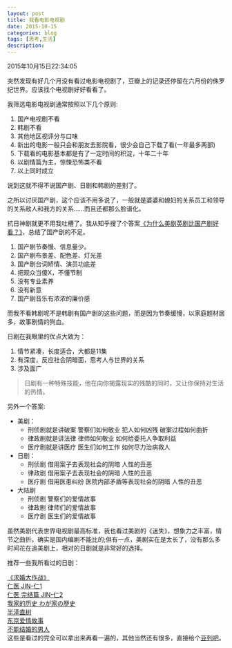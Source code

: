 ```yaml
---
layout: post
title: 我看电影电视剧
date: 2015-10-15
categories: blog
tags: [思考,生活]
description: 
---
```


2015年10月15日22:34:05

突然发现有好几个月没有看过电影电视剧了，豆瓣上的记录还停留在六月份的侏罗纪世界。应该找个电视剧好好看看了。

我筛选电影电视剧通常按照以下几个原则:  

1. 国产电视剧不看
2. 韩剧不看
3. 其他地区视评分与口味
4. 新出的电影一般只会和朋友去影院看，很少会自己下载了看(一年最多两部)
5. 下载看的电影基本都是有了一定时间的积淀，十年二十年
6. 以剧情篇为主，惊悚恐怖类不看
7. 以上同时成立

说到这就不得不说国产剧、日剧和韩剧的差别了。

之所以讨厌国产剧，这个应该不用多说了，一般就是婆婆和媳妇的关系员工和领导的关系敌人和我方的关系……而且还都那么脸谱化。

抗日神剧就更不用我吐槽了。我从知乎搜了个答案[《为什么美剧英剧比国产剧好看？》](http://www.zhihu.com/question/21894570)，总结了国产剧的不足。
  
1. 国产剧节奏慢、信息量少。
2. 国产剧布景差、配色差、灯光差
3. 国产剧台词矫情、演员功底差
4. 把观众当傻X，不懂节制
5. 没有专业素养
6. 没有新意
7. 国产剧音乐有浓浓的廉价感

而我不看韩剧呢不是韩剧有国产剧的这些问题，而是因为节奏缓慢，以家庭题材居多，故事剧情的狗血。

日剧在我眼里的优点大致为：  

1. 情节紧凑，长度适合，大都是11集
2. 有深度，反应社会阴暗面，思考人与世界的关系
3. 涉及面广

>日剧有一种特殊技能，他在向你揭露现实的残酷的同时，又让你保持对生活的热情。

另外一个答案:

- 美剧：
	+ 刑侦剧就是讲破案 警察们如何敬业 犯人如何凶残 破案过程如何曲折
	+ 律政剧就是讲法律 律师如何敬业 如何给委托人争取利益
	+ 医疗剧就是讲医疗 医生们如何工作 如何尽力治病救人
- 日剧：
	+ 刑侦剧 借用案子去表现社会的阴暗 人性的丑恶
	+ 律政剧 借用案子去表现社会的阴暗 人性的丑恶
	+ 医疗剧 借用医患纠纷 医院内部矛盾等表现社会的阴暗 人性的丑恶
- 大陆剧 
	+ 刑侦剧 警察们的爱情故事
	+ 律政剧 律师们的爱情故事
	+ 医疗剧 医生们的爱情故事

虽然美剧代表世界电视剧最高标准，我也看过美剧的《迷失》，想象力之丰富，情节之曲折，确实是国内编剧不能比的;但有一点，美剧实在是太长了，没有那么多时间花在追美剧上，相对的日剧就是非常好的选择。

推荐一些我所看过的日剧：

[《求婚大作战》](http://movie.douban.com/subject/2018131/)  
[仁医 JIN-仁1](http://movie.douban.com/subject/3892394/)  
[仁医 完结篇 JIN-仁2](http://movie.douban.com/subject/4881202/)  
[我家的历史 わが家の歴史](http://movie.douban.com/subject/4022142/)  
[半泽直树 ](http://movie.douban.com/subject/24697949/)  
[东京爱情故事](http://movie.douban.com/subject/1438760/)  
[不能结婚的男人](http://movie.douban.com/subject/2160933/)  
这些是看过的完全可以拿出来再看一遍的，其他当然还有很多，直接给个[豆列吧](http://www.douban.com/doulist/940176/)。 


